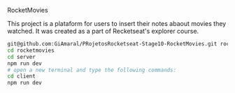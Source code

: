 RocketMovies

This project is a plataform for users to insert their notes abaout movies they watched.
It was created as a part of Recketseat's explorer course.

```bash
git@github.com:GiAmaral/PRojetosRocketseat-Stage10-RocketMovies.git rocketmovies
cd rocketmovies
cd server
npm run dev
# open a new terminal and type the following commands:
cd client
npm run dev
```
